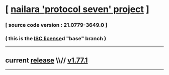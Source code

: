 
# [ [nailara 'protocol seven' project](http://nailara.network/) ]

### [ source code version : 21.0779-3649.0 ]

### ( this is the [ISC license](license)d "base" branch )
---
## current [release](https://github.com/taekiten/nailara/releases) \\\\// [v1.77.1](https://github.com/taekiten/nailara/releases/tag/v1.77.1)
---
